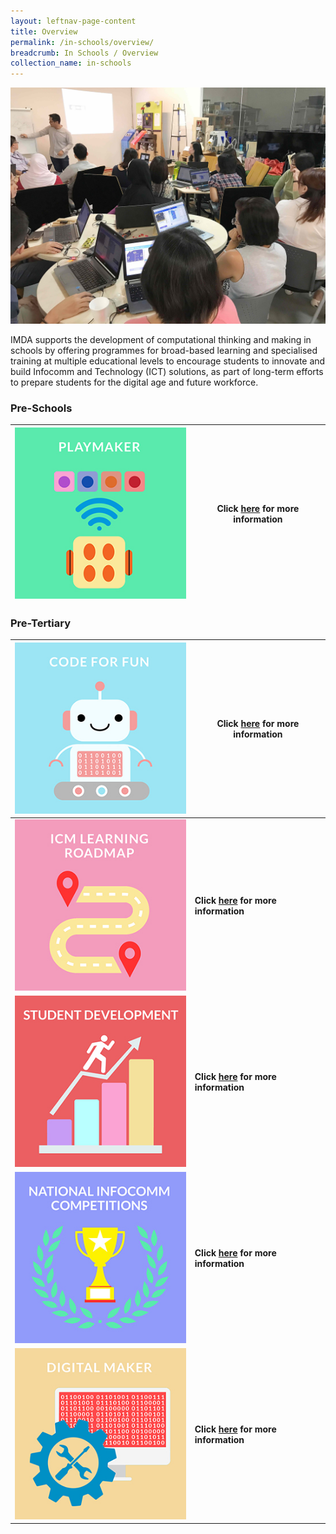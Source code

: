 ```yaml
---
layout: leftnav-page-content
title: Overview
permalink: /in-schools/overview/
breadcrumb: In Schools / Overview
collection_name: in-schools
---
```

![In Schools Overview](/images/in-schools/overview/in-schools-overview.jpg)

IMDA supports the development of computational thinking and making in schools by offering programmes for broad-based learning and specialised training at multiple educational levels to encourage students to innovate and build Infocomm and Technology (ICT) solutions, as part of long-term efforts to prepare students for the digital age and future workforce.

### Pre-Schools

| ![code for fun](/images/in-schools/overview/Playmaker_Icon.jpg)  |  Click [here](https://isomer-dlp-staging.netlify.com/in-schools/playmaker-overview/) for more information |
|---|---|

### Pre-Tertiary

| ![code for fun](/images/in-schools/overview/Code_For_Fun_Icon_V2.jpg)  |  Click [here](https://isomer-dlp-staging.netlify.com/in-schools/code-for-fun/overview/) for more information |
|---|---|
| ![code for fun](/images/in-schools/overview/ICM_Icon_V2.jpg)  | **Click [here](https://isomer-dlp-staging.netlify.com/in-schools/icm-learning-roadmap/) for more information** |
|  ![code for fun](/images/in-schools/overview/Student_Development_Icon_V2.jpg)  |  **Click [here](https://isomer-dlp-staging.netlify.com/in-schools/student-development/) for more information** | 
|  ![code for fun](/images/in-schools/overview/National_Infocomm_Icon_V2.jpg) | **Click [here](https://isomer-dlp-staging.netlify.com/in-schools/national-infocomm-competitions/) for more information** |
| ![code for fun](/images/in-schools/overview/Digital_Maker_Icon_V2.jpg)  |  **Click [here](https://isomer-dlp-staging.netlify.com/in-schools/digital-maker/overview/) for more information** |
